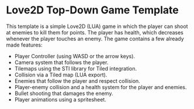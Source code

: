 # Love2D Top-Down Game Template

This template is a simple Love2D (LUA) game in which the player can shoot at enemies to kill them for points. The player has health, which decreases whenever the player touches an enemy.
The game contains a few already made features:

- Player Controller (using WASD or the arrow keys).
- Camera system that follows the player.
- Tilemaps using the STI library for Tiled integration.
- Collision via a Tiled map (LUA export).
- Enemies that follow the player and respect collision.
- Player-enemy collision and a health system for the player and enemies.
- Bullet shooting that damages the enemy.
- Player animations using a spritesheet.
